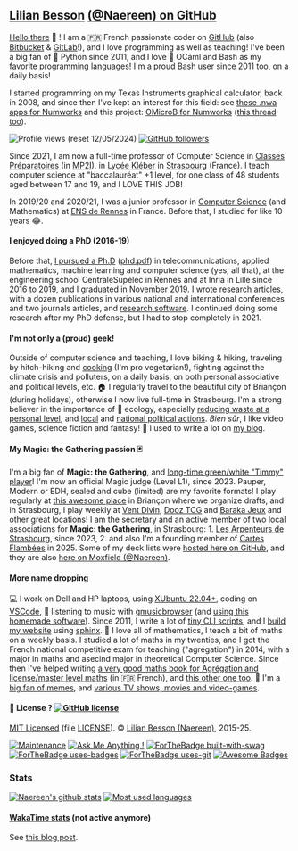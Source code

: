 ## [Lilian Besson](https://perso.crans.org/besson/) [(@Naereen) on GitHub](https://naereen.github.io/)

[Hello there](https://www.youtube.com/watch?v=5yX-n57NRfc) :wave: !
I am a :fr: French passionate coder on [GitHub](https://github.com/Naereen) (also [Bitbucket](https://bitbucket.org/lbesson) & [GitLab](https://gitlab.com/Naereen)!), and I love programming as well as teaching!
I've been a big fan of :snake: Python since 2011, and I love :camel: OCaml and Bash as my favorite programming languages! I'm a proud Bash user since 2011 too, on a daily basis!

I started programming on my Texas Instruments graphical calculator, back in 2008, and since then I've kept an interest for this field: see [these .nwa apps for Numworks](https://github.com/Naereen/Numworks-apps) and this project: [OMicroB for Numworks](https://github.com/stevenvar/OMicroB/) ([this thread too](https://github.com/stevenvar/OMicroB/issues/36)).

![Profile views (reset 12/05/2024)](https://komarev.com/ghpvc/?username=Naereen&color=green)
[![GitHub followers](https://img.shields.io/github/followers/Naereen.svg?style=social&label=Follow&maxAge=2592000#annee=BlackLotus)](https://github.com/Naereen?tab=followers)

Since 2021, I am now a full-time professor of Computer Science in [Classes Préparatoires](https://fr.wikipedia.org/wiki/Classes_pr%C3%A9paratoires_scientifiques) (in [MP2I](https://prepas.org/index.php?article=42)), in [Lycée Kléber](https://lycee-kleber.com.fr/) in [Strasbourg](https://en.wikipedia.org/wiki/Strasbourg) (France).
I teach computer science at "baccalauréat" +1 level, for one class of 48 students aged between 17 and 19, and I LOVE THIS JOB!

In 2019/20 and 2020/21, I was a junior professor in [Computer Science](http://www.dit.ens-rennes.fr/?maxAge=2592000) (and Mathematics) at [ENS de Rennes](http://www.ens-rennes.fr/) in France. Before that, I studied for like 10 years 😂.

#### I enjoyed doing a PhD (2016-19)
Before that, [I pursued a Ph.D](https://perso.crans.org/besson/phd/) ([phd.pdf](https://perso.crans.org/besson/phd.pdf)) in telecommunications, applied mathematics, machine learning and computer science (yes, all that), at the engineering school CentraleSupélec in Rennes and at Inria in Lille since 2016 to 2019, and I graduated in November 2019. I [wrote research articles](https://perso.crans.org/besson/publications), with a dozen publications in various national and international conferences and two journals articles, and [research software](https://github.com/SMPyBandits/).
I continued doing some research after my PhD defense, but I had to stop completely in 2021.

#### I'm not only a (proud) geek!
Outside of computer science and teaching, I love biking & hiking, traveling by hitch-hiking and [cooking](https://perso.crans.org/besson/cuisine/) (I'm pro vegetarian!), fighting against the climate crisis and polluters, on a daily basis, on both personal associative and political levels, etc.
🏠 I regularly travel to the beautiful city of Briançon (during holidays), otherwise I now live full-time in Strasbourg.
I'm a strong believer in the importance of :green_heart: ecology, especially [reducing waste at a personal level](https://perso.crans.org/besson/zero-dechet/), and [local](https://anv-cop21.org/) and [national political actions](https://www.eelv.fr/).
*Bien sûr*, I like video games, science fiction and fantasy! :rocket: I used to write a lot on [my blog](https://perso.crans.org/besson/index.en.html).

#### My Magic: the Gathering passion 🃏
I'm a big fan of **Magic: the Gathering**, and [long-time green/white "Timmy" player](https://scryfall.com/card/und/73/timmy-power-gamer)!
I'm now an official Magic judge (Level L1), since 2023. Pauper, Modern or EDH, sealed and cube (limited) are my favorite formats!
I play regularly at [this awesome place](https://www.aucoindujeu05.fr/) in Briançon where we organize drafts, and in Strasbourg, I play weekly at [Vent Divin](https://ventdivin.com/), [Dooz TCG](https://www.cardmarket.com/fr/Magic/Users/Dooz-TCG) and [Baraka Jeux](https://barakajeuxstrasbourg.fr/) and other great locations!
I am the secretary and an active member of two local associations for **Magic: the Gathering**, in Strasbourg: 1. [Les Arpenteurs de Strasbourg](https://arpenteursdestrasbourg.netlib.re/), since 2023, 2. and also I'm a founding member of [Cartes Flambées](https://www.helloasso.com/associations/cartes-flambees) in 2025.
Some of my deck lists were [hosted here on GitHub](https://github.com/Naereen/My-Magic-the-Gathering-decks), and they are also [here on Moxfield (@Naereen)](https://www.moxfield.com/users/Naereen).

#### More name dropping
💻 I work on Dell and HP laptops, using [XUbuntu 22.04+](https://xubuntu.org/), coding on [VSCode](https://perso.crans.org/besson/visualstudiocode.en.html), 🎵 listening to music with [gmusicbrowser](http://gmusicbrowser.org/) (and [using this homemade software](https://github.com/Naereen/GMusicBrowser-FullScreen-WebApp)).
Since 2011, I write a lot of [tiny CLI scripts](https://github.com/Naereen/bin), and I [build my website](https://github.com/Naereen/web-sphinx) using [sphinx](https://sphinx-doc.org/).
📝 I love all of mathematics, I teach a bit of maths on a weekly basis. I studied a lot of maths in my twenties, and I got the French national competitive exam for teaching ("agrégation") in 2014, with a major in maths and asecind major in theoretical Computer Science. Since then I've helped writing [a very good maths book for Agrégation and license/master level maths](https://laurent.claessens-donadello.eu/frido.html) (in 🇫🇷 French), and [this other one too](https://www.dunod.com/prepas-concours/131-developpements-pourl-oral-agregation-externe-mathematiquesinformatique).
🤣 I'm a [big fan of memes](https://9gag.com), and [various TV shows, movies and video-games](https://perso.crans.org/besson/top10.en.html).

#### 📜 License ? [![GitHub license](https://img.shields.io/github/license/Naereen/Naereen.svg?going-to=PhD-Md)](https://github.com/Naereen/Naereen/blob/master/LICENSE)
[MIT Licensed](https://lbesson.mit-license.org/) (file [LICENSE](LICENSE)).
© [Lilian Besson (Naereen)](https://GitHub.com/Naereen), 2015-25.

[![Maintenance](https://img.shields.io/badge/Maintained%3F-yes-green.svg)](https://GitHub.com/Naereen/Naereen/graphs/commit-activity)
[![Ask Me Anything !](https://img.shields.io/badge/Ask%20me-anything-1abc9c.svg)](https://GitHub.com/Naereen/ama&leaving=house)
[![ForTheBadge built-with-swag](http://ForTheBadge.com/images/badges/built-with-swag.svg)](https://GitHub.com/Naereen/&going=house)
[![ForTheBadge uses-badges](http://ForTheBadge.com/images/badges/uses-badges.svg)](http://ForTheBadge.com)
[![ForTheBadge uses-git](http://ForTheBadge.com/images/badges/uses-git.svg?min=13)](https://GitHub.com/)
[![Awesome Badges](https://img.shields.io/badge/badges-awesome-green.svg?hack=yes)](https://github.com/Naereen/badges)

### Stats

<!-- [![Naereen's github trophy](https://github-profile-trophy.vercel.app/?username=Naereen&row=1&no-bg=true)](https://github.com/ryo-ma/github-profile-trophy) -->

[![Naereen's github stats](https://github-readme-stats.vercel.app/api?username=Naereen&theme=blue-green&show_icons=true)](https://github.com/anuraghazra/github-readme-stats)
[![Most used languages](https://github-readme-stats.vercel.app/api/top-langs/?username=Naereen&theme=blue-green&layout=compact)](https://github.com/anuraghazra/github-readme-stats)

#### [WakaTime stats](https://wakatime.com/@lbesson) (not active anymore)
See [this blog post](https://perso.crans.org/besson/wakatime.en.html).
